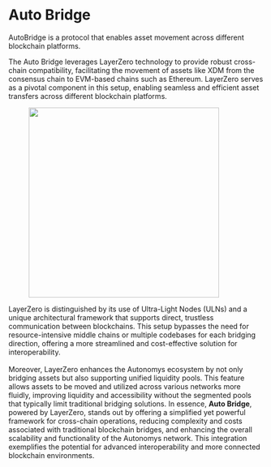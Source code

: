 # Auto Bridge

AutoBridge is a protocol that enables asset movement across different blockchain platforms.

The Auto Bridge leverages LayerZero technology to provide robust cross-chain compatibility, facilitating the movement of assets like XDM from the consensus chain to EVM-based chains such as Ethereum. LayerZero serves as a pivotal component in this setup, enabling seamless and efficient asset transfers across different blockchain platforms.

<figure><img src="../../.gitbook/assets/DALL·E 2024-04-15 12.04.03 - A futuristic De-Fi bridge arching majestically over a digital divide, crafted from smooth black and navy materials with accents of blue and lavender g.webp" alt="" width="375"><figcaption></figcaption></figure>

LayerZero is distinguished by its use of Ultra-Light Nodes (ULNs) and a unique architectural framework that supports direct, trustless communication between blockchains. This setup bypasses the need for resource-intensive middle chains or multiple codebases for each bridging direction, offering a more streamlined and cost-effective solution for interoperability.\
\
Moreover, LayerZero enhances the Autonomys ecosystem by not only bridging assets but also supporting unified liquidity pools. This feature allows assets to be moved and utilized across various networks more fluidly, improving liquidity and accessibility without the segmented pools that typically limit traditional bridging solutions. In essence, **Auto Bridge**, powered by LayerZero, stands out by offering a simplified yet powerful framework for cross-chain operations, reducing complexity and costs associated with traditional blockchain bridges, and enhancing the overall scalability and functionality of the Autonomys network. This integration exemplifies the potential for advanced interoperability and more connected blockchain environments.
